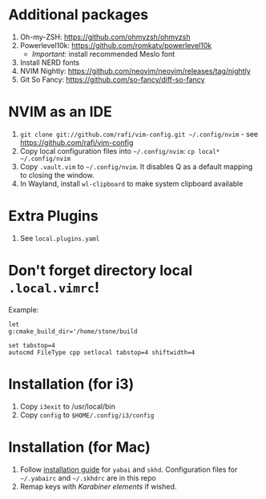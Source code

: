 # Additional packages

 1. Oh-my-ZSH: https://github.com/ohmyzsh/ohmyzsh
 1. Powerlevel10k: https://github.com/romkatv/powerlevel10k
    - *Important*: install recommended Meslo font
 1. Install NERD fonts
 1. NVIM Nightly: https://github.com/neovim/neovim/releases/tag/nightly
 1. Git So Fancy: https://github.com/so-fancy/diff-so-fancy

# NVIM as an IDE

1. `git clone git://github.com/rafi/vim-config.git ~/.config/nvim` - see
   https://github.com/rafi/vim-config
1. Copy local configuration files into `~/.config/nvim`: `cp local*
   ~/.config/nvim`
1. Copy `.vault.vim` to `~/.config/nvim`. It disables Q as a default mapping to
   closing the window.
1. In Wayland, install `wl-clipboard` to make system clipboard available

# Extra Plugins

1. See `local.plugins.yaml`

# Don't forget directory local `.local.vimrc`!

Example:

    let
    g:cmake_build_dir='/home/stone/build

    set tabstop=4
    autocmd FileType cpp setlocal tabstop=4 shiftwidth=4

# Installation (for i3)

1. Copy `i3exit` to /usr/local/bin
1. Copy `config` to `$HOME/.config/i3/config`

# Installation (for Mac)

1. Follow [installation guide](https://cbrgm.net/post/2021-05-5-setup-macos/)
for `yabai` and `skhd`. Configuration files for `~/.yabairc` and `~/.skhdrc`
are in this repo
2. Remap keys with *Karabiner elements* if wished.

